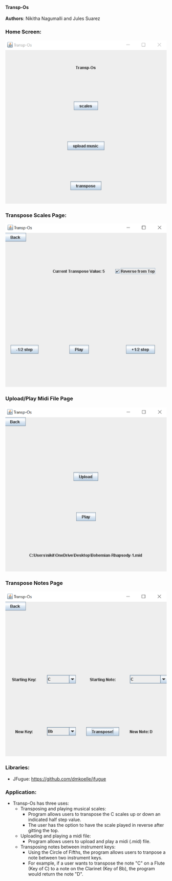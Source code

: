 #### Transp-Os

**Authors**: Nikitha Nagumalli and Jules Suarez


### Home Screen:
![](images/readme1.png)

### Transpose Scales Page: 
![](images/readme2.png)

### Upload/Play Midi File Page
![](images/readme3.png)

### Transpose Notes Page
![](images/readme4.png)


### Libraries:
 - JFugue: https://github.com/dmkoelle/jfugue
 
### Application:  
- Transp-Os has three uses:
  - Transposing and playing musical scales:
    - Program allows users to transpose the C scales up or down an indicated half step value.
    - The user has the option to have the scale played in reverse after gitting the top.
  - Uploading and playing a midi file:
    - Program allows users to upload and play a midi (.mid) file.
  - Transposing notes between instrument keys: 
    - Using the Circle of Fifths, the program allows users to tranpose a note between two instrument keys.
    - For example, if a user wants to transpose the note "C" on a Flute (Key of C) to a note on the Clarinet (Key of Bb),
      the program would return the note "D".
